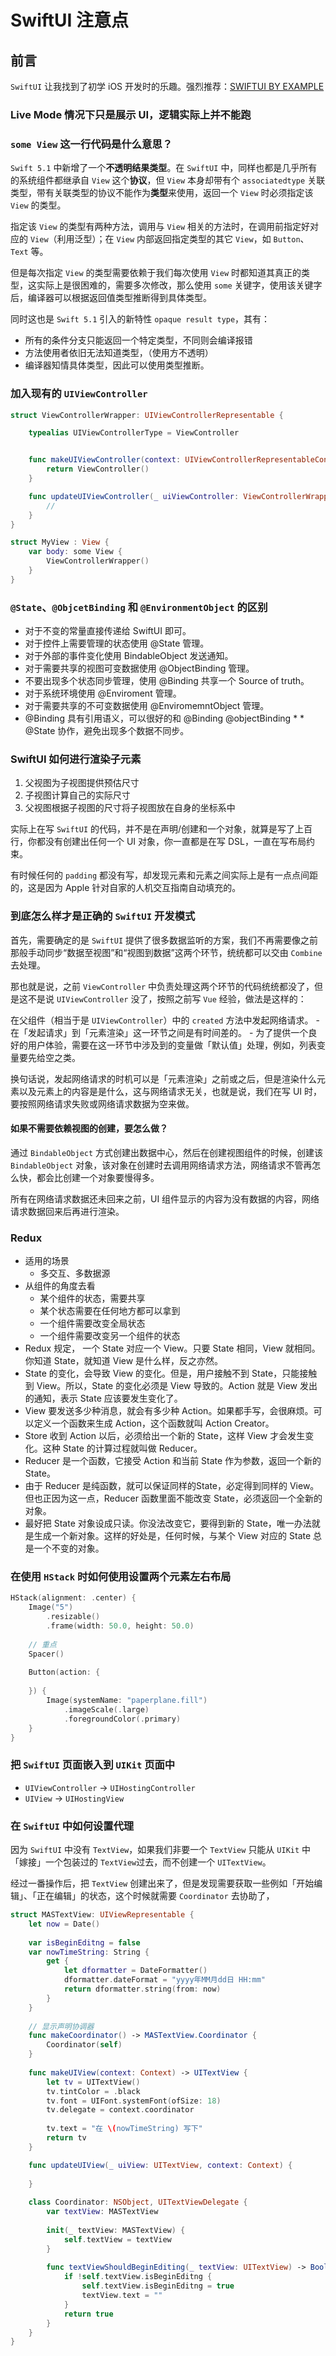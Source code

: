 # SwiftUI 注意点

## 前言
`SwiftUI` 让我找到了初学 iOS 开发时的乐趣。强烈推荐：[SWIFTUI BY EXAMPLE](https://www.hackingwithswift.com/quick-start/swiftui)

### Live Mode 情况下只是展示 UI，逻辑实际上并不能跑

### `some View` 这一行代码是什么意思？
`Swift 5.1` 中新增了一个**不透明结果类型**。在 `SwiftUI` 中，同样也都是几乎所有的系统组件都继承自 `View` 这个**协议**，但 `View` 本身却带有个 `associatedtype` 关联类型，带有关联类型的协议不能作为**类型**来使用，返回一个 `View` 时必须指定该 `View` 的类型。

指定该 `View` 的类型有两种方法，调用与 `View` 相关的方法时，在调用前指定好对应的 `View`（利用泛型）；在 `View` 内部返回指定类型的其它 `View`，如 `Button`、`Text` 等。

但是每次指定 `View` 的类型需要依赖于我们每次使用 `View` 时都知道其真正的类型，这实际上是很困难的，需要多次修改，那么使用 `some` 关键字，使用该关键字后，编译器可以根据返回值类型推断得到具体类型。

同时这也是 `Swift 5.1` 引入的新特性 `opaque result type`，其有：

* 所有的条件分支只能返回一个特定类型，不同则会编译报错
* 方法使用者依旧无法知道类型，（使用方不透明）
* 编译器知情具体类型，因此可以使用类型推断。


### 加入现有的 `UIViewController`
```swift
struct ViewControllerWrapper: UIViewControllerRepresentable {

    typealias UIViewControllerType = ViewController


    func makeUIViewController(context: UIViewControllerRepresentableContext<ViewControllerWrapper>) -> ViewControllerWrapper.UIViewControllerType {
        return ViewController()
    }

    func updateUIViewController(_ uiViewController: ViewControllerWrapper.UIViewControllerType, context: UIViewControllerRepresentableContext<ViewControllerWrapper>) {
        //
    }
}

struct MyView : View {
    var body: some View {
        ViewControllerWrapper()
    }
}
```

### `@State`、`@ObjcetBinding` 和 `@EnvironmentObject` 的区别
* 对于不变的常量直接传递给 SwiftUI 即可。
* 对于控件上需要管理的状态使用 @State 管理。
* 对于外部的事件变化使用 BindableObject 发送通知。
* 对于需要共享的视图可变数据使用 @ObjectBinding 管理。
* 不要出现多个状态同步管理，使用 @Binding 共享一个 Source of truth。
* 对于系统环境使用 @Enviroment 管理。
* 对于需要共享的不可变数据使用 @EnviromemntObject 管理。
* @Binding 具有引用语义，可以很好的和 @Binding @objectBinding * * @State 协作，避免出现多个数据不同步。

### SwiftUI 如何进行渲染子元素
1. 父视图为子视图提供预估尺寸
2. 子视图计算自己的实际尺寸
3. 父视图根据子视图的尺寸将子视图放在自身的坐标系中

实际上在写 `SwiftUI` 的代码，并不是在声明/创建和一个对象，就算是写了上百行，你都没有创建出任何一个 UI 对象，你一直都是在写 DSL，一直在写布局约束。

有时候任何的 `padding` 都没有写，却发现元素和元素之间实际上是有一点点间距的，这是因为 Apple 针对自家的人机交互指南自动填充的。

### 到底怎么样才是正确的 `SwiftUI` 开发模式
首先，需要确定的是 `SwiftUI` 提供了很多数据监听的方案，我们不再需要像之前那般手动同步“数据至视图”和“视图到数据”这两个环节，统统都可以交由 `Combine` 去处理。

那也就是说，之前 `ViewController` 中负责处理这两个环节的代码统统都没了，但是这不是说 `UIViewController` 没了，按照之前写 `Vue` 经验，做法是这样的：

在父组件（相当于是 `UIViewController`）中的 `created` 方法中发起网络请求。
    - 在「发起请求」到「元素渲染」这一环节之间是有时间差的。
    - 为了提供一个良好的用户体验，需要在这一环节中涉及到的变量做「默认值」处理，例如，列表变量要先给空之类。

换句话说，发起网络请求的时机可以是「元素渲染」之前或之后，但是渲染什么元素以及元素上的内容是是什么，这与网络请求无关，也就是说，我们在写 UI 时，要按照网络请求失败或网络请求数据为空来做。

#### 如果不需要依赖视图的创建，要怎么做？
通过 `BindableObject` 方式创建出数据中心，然后在创建视图组件的时候，创建该 `BindableObject` 对象，该对象在创建时去调用网络请求方法，网络请求不管再怎么快，都会比创建一个对象要慢得多。

所有在网络请求数据还未回来之前，UI 组件显示的内容为没有数据的内容，网络请求数据回来后再进行渲染。

### Redux
* 适用的场景
    * 多交互、多数据源
* 从组件的角度去看
    * 某个组件的状态，需要共享
    * 某个状态需要在任何地方都可以拿到
    * 一个组件需要改变全局状态
    * 一个组件需要改变另一个组件的状态
* Redux 规定， 一个 State 对应一个 View。只要 State 相同，View 就相同。你知道 State，就知道 View 是什么样，反之亦然。
* State 的变化，会导致 View 的变化。但是，用户接触不到 State，只能接触到 View。所以，State 的变化必须是 View 导致的。Action 就是 View 发出的通知，表示 State 应该要发生变化了。
* View 要发送多少种消息，就会有多少种 Action。如果都手写，会很麻烦。可以定义一个函数来生成 Action，这个函数就叫 Action Creator。
* Store 收到 Action 以后，必须给出一个新的 State，这样 View 才会发生变化。这种 State 的计算过程就叫做 Reducer。
* Reducer 是一个函数，它接受 Action 和当前 State 作为参数，返回一个新的 State。
* 由于 Reducer 是纯函数，就可以保证同样的State，必定得到同样的 View。但也正因为这一点，Reducer 函数里面不能改变 State，必须返回一个全新的对象。
* 最好把 State 对象设成只读。你没法改变它，要得到新的 State，唯一办法就是生成一个新对象。这样的好处是，任何时候，与某个 View 对应的 State 总是一个不变的对象。

### 在使用 `HStack` 时如何使用设置两个元素左右布局

```swift
HStack(alignment: .center) {
    Image("5")
        .resizable()
        .frame(width: 50.0, height: 50.0)
    
    // 重点
    Spacer()
    
    Button(action: {
        
    }) {
        Image(systemName: "paperplane.fill")
            .imageScale(.large)
            .foregroundColor(.primary)
    }
}
```

### 把 `SwiftUI` 页面嵌入到 `UIKit` 页面中
* `UIViewController` -> `UIHostingController`
* `UIView` -> `UIHostingView`


### 在 `SwiftUI` 中如何设置代理
因为 `SwiftUI` 中没有 `TextView`，如果我们非要一个 `TextView` 只能从 `UIKit` 中「嫁接」一个包装过的 `TextView`过去，而不创建一个 `UITextView`。

经过一番操作后，把 `TextView` 创建出来了，但是发现需要获取一些例如「开始编辑」、「正在编辑」的状态，这个时候就需要 `Coordinator` 去协助了，

```swift
struct MASTextView: UIViewRepresentable {
    let now = Date()
    
    var isBeginEditng = false
    var nowTimeString: String {
        get {
            let dformatter = DateFormatter()
            dformatter.dateFormat = "yyyy年MM月dd日 HH:mm"
            return dformatter.string(from: now)
        }
    }
    
    // 显示声明协调器
    func makeCoordinator() -> MASTextView.Coordinator {
        Coordinator(self)
    }
    
    func makeUIView(context: Context) -> UITextView {
        let tv = UITextView()
        tv.tintColor = .black
        tv.font = UIFont.systemFont(ofSize: 18)
        tv.delegate = context.coordinator
        
        tv.text = "在 \(nowTimeString) 写下"
        return tv
    }

    func updateUIView(_ uiView: UITextView, context: Context) {
        
    }
    
    class Coordinator: NSObject, UITextViewDelegate {
        var textView: MASTextView
        
        init(_ textView: MASTextView) {
            self.textView = textView
        }
        
        func textViewShouldBeginEditing(_ textView: UITextView) -> Bool {
            if !self.textView.isBeginEditng {
                self.textView.isBeginEditng = true
                textView.text = ""
            }
            return true
        }
    }
}
```